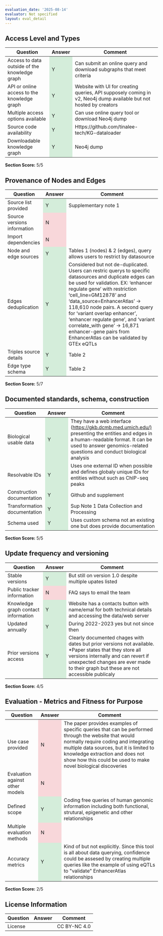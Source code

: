 ```yaml
---
evaluation_date: '2025-08-14'
evaluator: Not specified
layout: eval_detail
---
```


## Access Level and Types
<div class="table-responsive">
<table class="table table-striped">
<thead><tr><th>Question</th><th>Answer</th><th>Comment</th></tr></thead><tbody>
<tr><td>Access to data outside of the knowledge graph</td><td style="background-color:#d4edda;">Y</td><td>Can submit an online query and download subgraphs that meet criteria</td></tr>
<tr><td>API or online access to the knowledge graph</td><td style="background-color:#d4edda;">Y</td><td>Website with UI for creating queries, API supposely coming in v2, Neo4j dump available but not hosted by creators</td></tr>
<tr><td>Multiple access options available</td><td style="background-color:#d4edda;">Y</td><td>Can use online query tool or download Neo4j dump</td></tr>
<tr><td>Source code availability</td><td style="background-color:#d4edda;">Y</td><td>Https://github.com/tinalee-tech/KG-dataloader</td></tr>
<tr><td>Downloadable knowledge graph</td><td style="background-color:#d4edda;">Y</td><td>Neo4j dump</td></tr>
</tbody></table></div>
<p><strong>Section Score:</strong> 5/5</p>

## Provenance of Nodes and Edges
<div class="table-responsive">
<table class="table table-striped">
<thead><tr><th>Question</th><th>Answer</th><th>Comment</th></tr></thead><tbody>
<tr><td>Source list provided</td><td style="background-color:#d4edda;">Y</td><td>Supplementary note 1</td></tr>
<tr><td>Source versions information</td><td style="background-color:#f8d7da;">N</td><td></td></tr>
<tr><td>Import dependencies</td><td style="background-color:#f8d7da;">N</td><td></td></tr>
<tr><td>Node and edge sources</td><td style="background-color:#d4edda;">Y</td><td>Tables 1 (nodes)  &amp; 2 (edges), query allows users to restrict by datasource</td></tr>
<tr><td>Edges deduplication</td><td style="background-color:#d4edda;">Y</td><td>Considered but not de-duplicated. Users can restric querys to specific datasources and duplicate edges can be used for validation. EX:  ‘enhancer regulate gene’ with restriction ‘cell_line=GM12878’ and ‘data_source=EnhancerAtlas’ -&gt; 118,610 node pairs. A second query for ‘variant overlap enhancer’, ‘enhancer regulate gene’, and ‘variant correlate_with gene’ -&gt;  16,871  enhancer-gene pairs from EnhancerAtlas can be validated by GTEx eQTLs</td></tr>
<tr><td>Triples source details</td><td style="background-color:#d4edda;">Y</td><td>Table 2</td></tr>
<tr><td>Edge type schema</td><td style="background-color:#d4edda;">Y</td><td>Table 2</td></tr>
</tbody></table></div>
<p><strong>Section Score:</strong> 5/7</p>

## Documented standards, schema, construction
<div class="table-responsive">
<table class="table table-striped">
<thead><tr><th>Question</th><th>Answer</th><th>Comment</th></tr></thead><tbody>
<tr><td>Biological usable data</td><td style="background-color:#d4edda;">Y</td><td>They have a web interface (<a href="https://gkb.dcmb.med.umich.edu/)">https://gkb.dcmb.med.umich.edu/)</a> presenting the entities and edges in a human-readable format. It can be used to answer genomics-related questions and conduct biological analysis</td></tr>
<tr><td>Resolvable IDs</td><td style="background-color:#d4edda;">Y</td><td>Uses one external ID when possible and defines globaly unique IDs for entities without such as ChIP-seq peaks</td></tr>
<tr><td>Construction documentation</td><td style="background-color:#d4edda;">Y</td><td>Github and supplement</td></tr>
<tr><td>Transformation documentation</td><td style="background-color:#d4edda;">Y</td><td>Sup Note 1 Data Collection and Processing</td></tr>
<tr><td>Schema used</td><td style="background-color:#d4edda;">Y</td><td>Uses custom schema not an existing one but does provide documentation</td></tr>
</tbody></table></div>
<p><strong>Section Score:</strong> 5/5</p>

## Update frequency and versioning
<div class="table-responsive">
<table class="table table-striped">
<thead><tr><th>Question</th><th>Answer</th><th>Comment</th></tr></thead><tbody>
<tr><td>Stable versions</td><td style="background-color:#d4edda;">Y</td><td>But still on version 1.0 despite multiple upates listed</td></tr>
<tr><td>Public tracker information</td><td style="background-color:#f8d7da;">N</td><td>FAQ says to email the team</td></tr>
<tr><td>Knowledge graph contact information</td><td style="background-color:#d4edda;">Y</td><td>Website has a contacts button with name/emal for both technical details and accessing the data/web server</td></tr>
<tr><td>Updated annually</td><td style="background-color:#d4edda;">Y</td><td>During 2022-2023 yes but not since then</td></tr>
<tr><td>Prior versions access</td><td style="background-color:#d4edda;">Y</td><td>Clearly documented chages with dates but prior versions not available. *Paper states that they store all versions internally and can revert if unexpected changes are ever made to their graph but these are not accessible publicaly</td></tr>
</tbody></table></div>
<p><strong>Section Score:</strong> 4/5</p>

## Evaluation - Metrics and Fitness for Purpose
<div class="table-responsive">
<table class="table table-striped">
<thead><tr><th>Question</th><th>Answer</th><th>Comment</th></tr></thead><tbody>
<tr><td>Use case provided</td><td style="background-color:#f8d7da;">N</td><td>The paper provides examples of specific queries that can be performed through the website that would normally require coding and integrating multiple data sources, but it is limited to knowledge extraction and does not show how this could be used to make novel biological discoveries</td></tr>
<tr><td>Evaluation against other models</td><td style="background-color:#f8d7da;">N</td><td></td></tr>
<tr><td>Defined scope</td><td style="background-color:#d4edda;">Y</td><td>Coding free queries of human genomic information including both functional, strutural, epigenetic and other relationships</td></tr>
<tr><td>Multiple evaluation methods</td><td style="background-color:#f8d7da;">N</td><td></td></tr>
<tr><td>Accuracy metrics</td><td style="background-color:#d4edda;">Y</td><td>Kind of but not explicitly. Since this tool is all about data querying, confidence could be assesed by creating multiple queries like the example of using eQTLs to &quot;validate&quot; EnhancerAtlas relationships</td></tr>
</tbody></table></div>
<p><strong>Section Score:</strong> 2/5</p>

## License Information
<div class="table-responsive">
<table class="table table-striped">
<thead><tr><th>Question</th><th>Answer</th><th>Comment</th></tr></thead><tbody>
<tr><td>License</td><td></td><td>CC BY-NC 4.0</td></tr>
</tbody></table></div>

